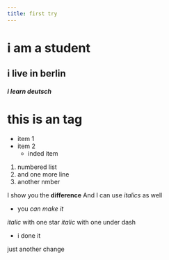 ```yaml
---
title: first try
---
```


# i am a student 

## i live in berlin

##### i learn deutsch

# this is an tag
 
* item 1
* item 2
  * inded item


1. numbered list
1. and one more line
1. another nmber

I show you the **difference**
And I can use _italics_ as well

* you *can* *make it*


*italic* with one star
_italic_ with one under dash
* i done it


just another change

